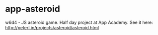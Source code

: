app-asteroid
============

w6d4 - JS asteroid game. Half day project at App Academy. See it here: http://peterl.in/projects/asteroid/asteroid.html
